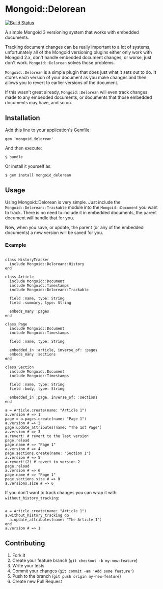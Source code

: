 # Mongoid::Delorean

[![Build Status](https://travis-ci.org/tonic20/mongoid_delorean.png?branch=master)](https://travis-ci.org/tonic20/mongoid_delorean)

A simple Mongoid 3 versioning system that works with embedded documents.

Tracking document changes can be really important to a lot of systems, unfortunately all of the Mongoid versioning plugins either only work with Mongoid 2.x, don't handle embedded document changes, or worse, just don't work. <code>Mongoid::Delorean</code> solves those problems.

<code>Mongoid::Delorean</code> is a simple plugin that does just what it sets out to do. It stores each version of your document as you make changes and then allows you to revert to earlier versions of the document.

If this wasn't great already, <code>Mongoid::Delorean</code> will even track changes made to any embedded documents, or documents that those embedded documents may have, and so on.

## Installation

Add this line to your application's Gemfile:

    gem 'mongoid_delorean'

And then execute:

    $ bundle

Or install it yourself as:

    $ gem install mongoid_delorean

## Usage

Using Mongoid::Delorean is very simple. Just include the <code>Mongoid::Delorean::Trackable</code> module into the <code>Mongoid::Document</code> you want to track. There is no need to include it in embedded documents, the parent document will handle that for you.

Now, when you save, or update, the parent (or any of the embedded documents) a new version will be saved for you.

### Example

<pre><code>
class HistoryTracker
  include Mongoid::Delorean::History
end

class Article
  include Mongoid::Document
  include Mongoid::Timestamps
  include Mongoid::Delorean::Trackable

  field :name, type: String
  field :summary, type: String

  embeds_many :pages
end

class Page
  include Mongoid::Document
  include Mongoid::Timestamps

  field :name, type: String

  embedded_in :article, inverse_of: :pages
  embeds_many :sections
end

class Section
  include Mongoid::Document
  include Mongoid::Timestamps

  field :name, type: String
  field :body, type: String

  embedded_in :page, inverse_of: :sections
end

a = Article.create(name: "Article 1")
a.version # => 1
page = a.pages.create(name: "Page 1")
a.version # => 2
page.update_attributes(name: "The 1st Page")
a.version # => 3
a.revert! # revert to the last version
page.reload
page.name # => "Page 1"
a.version # => 4
page.sections.create(name: "Section 1")
a.version # => 5
a.revert!(2) # revert to version 2
page.reload
a.version # => 6
page.name # => "Page 1"
page.sections.size # => 0
a.versions.size # => 6
</code></pre>

If you don't want to track changes you can wrap it with <code>without_history_tracking</code>:

<pre><code>
a = Article.create(name: "Article 1")
a.without_history_tracking do
  a.update_attributes(name: "The Article 1")
end
a.version # => 1
</code></pre>

## Contributing

1. Fork it
2. Create your feature branch (`git checkout -b my-new-feature`)
3. Write your tests
4. Commit your changes (`git commit -am 'Add some feature'`)
5. Push to the branch (`git push origin my-new-feature`)
6. Create new Pull Request
